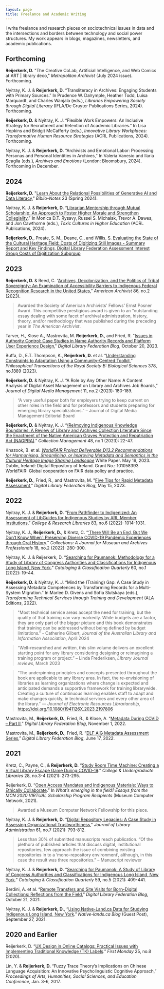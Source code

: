 ```yaml
---
layout: page
title: Freelance and Academic Writing
---
```

I write freelance and research pieces on sociotechnical issues in data and the intersections and borders between technology and social power structures. My work appears in blogs, magazines, newsletters, and academic publications. 

## Forthcoming
**Reijerkerk, D.** "The Creative CoLab, Artificial Intelligence, and Web Comics at ART | library deco," _Metropolitan Archivist_ (July 2024 issue). Forthcoming.

Nyitray, K. J. & **Reijerkerk, D.** “Transliteracy in Archives: Engaging Students with Primary Sources.” In Prudence W. Dalrymple, Heather Todd, Luisa Marquardt, and Charles Wanjala (eds.), _Libraries Empowering Society through Digital Literacy_ (IFLA/De Gruyter Publications Series, 2024). Forthcoming.

**Reijerkerk, D.** & Nyitray, K. J. “Flexible Work Empowers: An Inclusive Strategy for Recruitment and Retention of Academic Libraries.” In Lisa Hopkins and Bridgit McCafferty (eds.), _Innovative Library Workplaces: Transformative Human Resource Strategies_ (ACRL Publications, 2024). Forthcoming.

Nyitray, K. J. & **Reijerkerk, D.** “Archivists and Emotional Labor: Processing Personas and Personal Identities in Archives,” In Valeria Vanesio and Ilaria Scaglia (eds.), _Archives and Emotions_ (London: Bloomsbury, 2024). Forthcoming in December.

## 2024

**Reijerkerk, D.** "[Learn About the Relational Possibilities of Generative AI and Data Literacy](https://www.ala.org/sites/default/files/2024-05/Biblio-NotesSpring2024-1.pdf)," _Biblio-Notes_ 23 (Spring 2024).  

Nyitray, K. J. & **Reijerkerk, D.** “[Librarian Mentorship through Mutual Scholarship: An Approach to Foster Higher Morale and Strengthen Collegiality](https://zenodo.org/doi/10.5281/zenodo.11048164),” In Monica D.T. Rysavy, Russel S. Michalak, Trevor A. Dawes, and Jon Cawthorne (eds.), _Toxic Cultures in Higher Education_ (ACRL Publications, 2024). 

**Reijerkerk, D.**, Preate, S. M., Deane, C., and Willis, S. [Evaluating the State of the Cultural Heritage Field: Costs of Digitizing Still Images - Summary Report and Key Findings, Digital Library Federation Assessment Interest Group Costs of Digitization Subgroup](https://osf.io/2n7wc) 

## 2023
**Reijerkerk, D.** & Reed, C. “[Archives, Decolonization, and the Politics of Tribal Sovereignty: An Examination of Accessibility Barriers to Indigenous Federal Recognition Research in the United States](https://doi.org/10.17723/2327-9702-86.2.565),” _American Archivist_ 86, no.2 (2023).

>Awarded the Society of American Archivists' Fellows' Ernst Posner Award. This competitive prestigious award is given to an “outstanding essay dealing with some facet of archival administration, history, theory, and/or methodology that was published during the preceding year in _The American Archivist_.

Tarver, H., Klose A., Mastrovita, M. **Reijerkerk, D.**, and Fried, R. "[Issues in Authority Control: Case Studies in Name Authority Records and Platform User Experience Design](https://www.diglib.org/issues-in-authority-control-case-studies-in-name-authority-records-and-platform-user-experience-design/)," _Digital Library Federation Blog_, October 20, 2023.

Buffa, D., E.T. Thompson, K., **Reijerkerk, D.** et al. “[Understanding Constraints to Adaptation Using a Community-Centred Toolkit](https://doi.org/10.1098/rstb.2022.0391),” _Philosophical Transactions of the Royal Society B: Biological Sciences_ 378, no.1889 (2023).

**Reijerkerk, D.** & Nyitray, K. J. “A Role by Any Other Name: A Content Analysis of Digital Asset Management on Library and Archives Job Boards,” _Journal of Digital Media Management_ 11, no.2 (2023): 180-189.

>“A very useful paper both for employers trying to keep current on other roles in the field and for professors and students preparing for emerging library specializations.” – Journal of Digital Media Management Editorial Board

**Reijerkerk, D.** & Nyitray, K. J. “[(Re)moving Indigenous Knowledge Boundaries: A Review of  Library and Archives Collection Literature Since the Enactment of the Native American Graves Protection and Repatriation Act (NAGPRA)](https://doi.org/10.1080/01462679.2022.2033144 ).” _Collection Management_ 48, no.1 (2023): 22-47. 

Knazook, B. et al. [_WorldFAIR Project Deliverable D13.2 Recommendations for Harmonising, Streamlining, or Improving Metadata and Semantics in the Cultural Heritage Image Sharing Landscape_](https://doi.org/10.5281/zenodo.7897244) White Paper. May 19, 2023. Dublin, Ireland: Digital Repository of Ireland. Grant No.: 101058393 WorldFAIR: Global cooperation on FAIR data policy and practice. 

**Reijerkerk, D.**, Fried, R., and Mastrovita, M. "[Five Tips for Rapid Metadata Assessment](https://www.diglib.org/five-tips-for-rapid-metadata-assessment/)," _Digital Library Federation Blog_, May 15, 2023.

## 2022
Nyitray, K. J. & **Reijerkerk, D.** “[From Pathfinder to Indigenized: An Assessment of LibGuides for Indigenous Studies by ARL Member Institutions](https://doi.org/10.5860/crl.83.6.1014),” _College & Research Libraries_ 83, no.6 (2022): 1014-1031.

Nyitray, K. J., **Reijerkerk, D.**, & Kretz, C. “[‘There Will Be an End, But We Don’t Know When’: Preserving Diverse COVID-19 Pandemic Experiences through Oral History](https://doi.org/10.1177/15501906221079052).” _Collections: A Journal for Museum and Archives Professionals_ 18, no.2 (2022): 280-300. 

Nyitray, K. J. & Reijerkerk, D. “[Searching for Paumanok: Methodology for a Study of Library of Congress Authorities and Classifications for Indigenous Long Island, New York](https://doi.org/10.1080/01639374.2021.1989640).” _Cataloging & Classification Quarterly_ 60, no.1 (2022): 19-44.   

**Reijerkerk, D.** & Nyitray, K. J. “Mind the (Training) Gap: A Case Study in Assessing Metadata Competences by Transforming Records for a Multi-System Migration.” In Marlee D. Givens and Sofia Slutskaya (eds.), _Transforming Technical Services through Training and Development_ (ALA Editions, 2022). 

>"Most technical service areas accept the need for training, but the quality of that training can vary markedly. While budgets are a factor, they are only part of the bigger picture and this book demonstrates that training can be addressed without being defined by budget limitations." - Catherine Gilbert, _Journal of the Australian Library and Information Association_, April 2024

>“Well-researched and written, this slim volume delivers an excellent starting point for any library considering designing or reimagining a training program or project.” – Linda Frederiksen, _Library Journal reviews_, March 2023

>“The underpinning principles and concepts presented throughout the book are applicable to any library area. In fact, the re-envisioning of libraries as learning organizations where change is expected and anticipated demands a supportive framework for training librarywide. Creating a culture of continuous learning enables staff to adapt and make changes quickly, in technical services and every other area of the library.” — _Journal of Electronic Resources Librarianship_, https://doi.org/10.1080/1941126X.2023.2197806 

Mastrovita, M., **Reijerkerk, D.**, Fried, R., & Klose, A. “[Metadata During COVID – Part II](https://www.diglib.org/metadata-during-covid-part-ii/),” _Digital Library Federation Blog_, November 1, 2022.  

Mastrovita, M., **Reijerkerk, D.**, Fried, R. “[DLF AIG Metadata Assessment Series](https://www.diglib.org/dlf-aig-metadata-assessment-series/),” _Digital Library Federation Blog_, June 17, 2022. 

## 2021
Kretz, C., Payne, C., & **Reijerkerk, D.** “[Study Room Time Machine: Creating a Virtual Library Escape Game During COVID-19](https://doi.org/10.1080/10691316.2021.1975341).” _College & Undergraduate Libraries_ 28, no.3-4 (2021): 273-295. 

Reijerkerk, D. “[Open Access Mandates and Indigenous Materials: Ways to Ethically Collaborate](https://publications.mcn.edu/2020-scholars/).” In _What’s emerging in the field? Essays from the MCN 2020 VIRTUAL Scholarship Program Recipients_ (Museum Computer Network, 2021).
> Awarded a Museum Computer Network Fellowship for this piece.

Nyitray, K. J. & **Reijerkerk, D.** “[Digital Repository Legacies: A Case Study in Assessing Organizational Trustworthiness](https://doi.org/10.1080/01930826.2021.1972729),” _Journal of Library Administration_ 61, no.7 (2021): 793-812. 

>Less than 30% of submitted manuscripts reach publication. “Of the plethora of published articles that discuss digital, institutional repositories, few approach the issue of combining existing repositories in to a ‘mono-repository environment’, although, in this case the result was three repositories.” – Manuscript reviewer

Nyitray, K. J. & **Reijerkerk, D.** “[Searching for Paumanok: A Study of Library of Congress Authorities and Classifications for Indigenous Long Island, New York](https://doi.org/10.1080/01639374.2021.1929627).” _Cataloging & Classification Quarterly_ 59, no.5 (2021): 409-441.  

Berdini, A. et al. “[Remote Transfers and Site Visits for Born-Digital Collections: Reflections from the Field](https://www.diglib.org/remote-transfers-and-site-visits-for-born-digital-collections-reflections-from-the-field/),” _Digital Library Federation Blog_, October 21, 2021. 

Nyitray, K. J. & **Reijerkerk, D.**, “[Using Native-Land.ca Data for Studying Indigenous Long Island, New York](https://native-land.ca/using-native-land-ca-data-for-studying-indigenous-long-island-new-york/).” _Native-lands.ca Blog_ (Guest Post), September 27, 2021. 

## 2020 and Earlier
Reijerkerk, D. “[UX Design in Online Catalogs: Practical Issues with Implementing Traditional Knowledge (TK) Labels](https://doi.org/10.5210/fm.v25i8.10406).” _First Monday_ 25, no.8 (2020).

Lin, Y. & **Reijerkerk, D.** “Fuzzy Trace Theory’s Implications on Chinese Language Acquisition: An Innovative Psycholinguistic Cognitive Approach,” _Proceedings of Arts, Humanities, Social Sciences, and Education Conference_, Jan. 3-6, 2017. 
